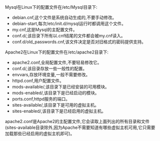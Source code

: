 Mysql在Linux下的配置文件在/etc/Mysql目录下:

- debian.cnf,这个文件是系统自动生成的,不要手动修改。
- debian-start,每次/etc/init.d/mysql运行时都调用这个文件。
- my.cnf,这是Mysql的主配置文件。
- conf.d/,该目录下所有以.cnf结尾的文件都会被my.cnf读入。
- conf.d/old_passwords.cnf,该文件决定是否对旧格式的密码提供支持。

Apache2在Linux下的配置文件在/etc/apache2目录下:

- apache2.conf,全局配置文件,不要轻易修改它。
- conf.d/,该目录存放一些一般性的配置。
- envvars,存放环境变量,一般不需要修改。
- httpd.conf,用户配置文件。
- mods-available/,该目录下是已经安装的可用模块。
- mods-enabled/,该目录下是已经启动的模块。
- ports.conf,httpd服务的端口。
- sites-available/,该目录下是可用的虚拟主机。
- sites-enabled/,该目录下是已经启用的虚拟主机。

apache2.conf是Apache2的主配置文件,它会读取上面列出的所有目录和文件(sites-available目录除外,因为Apache不需要知道有哪些虚拟主机可用,它只需要加载那些已经启用的虚拟主机即可)。